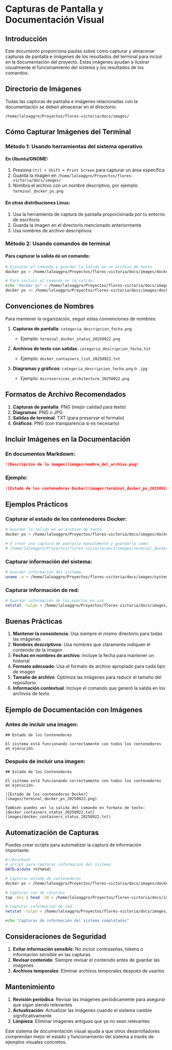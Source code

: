 # Capturas de Pantalla y Documentación Visual

## Introducción

Este documento proporciona pautas sobre cómo capturar y almacenar capturas de pantalla e imágenes de los resultados del terminal para incluir en la documentación del proyecto. Estas imágenes ayudan a ilustrar visualmente el funcionamiento del sistema y los resultados de los comandos.

## Directorio de Imágenes

Todas las capturas de pantalla e imágenes relacionadas con la documentación se deben almacenar en el directorio:

```
/home/laloaggro/Proyectos/flores-victoria/docs/images/
```

## Cómo Capturar Imágenes del Terminal

### Método 1: Usando herramientas del sistema operativo

#### En Ubuntu/GNOME:
1. Presiona `Ctrl + Shift + Print Screen` para capturar un área específica
2. Guarda la imagen en `/home/laloaggro/Proyectos/flores-victoria/docs/images/`
3. Nombra el archivo con un nombre descriptivo, por ejemplo: `terminal_docker_ps.png`

#### En otras distribuciones Linux:
1. Usa la herramienta de captura de pantalla proporcionada por tu entorno de escritorio
2. Guarda la imagen en el directorio mencionado anteriormente
3. Usa nombres de archivo descriptivos

### Método 2: Usando comandos de terminal

#### Para capturar la salida de un comando:
```bash
# Ejecutar el comando y guardar la salida en un archivo de texto
docker ps > /home/laloaggro/Proyectos/flores-victoria/docs/images/docker_containers_output.txt

# Para incluir el comando en la salida:
echo "docker ps" > /home/laloaggro/Proyectos/flores-victoria/docs/images/docker_containers_with_command.txt
docker ps >> /home/laloaggro/Proyectos/flores-victoria/docs/images/docker_containers_with_command.txt
```

## Convenciones de Nombres

Para mantener la organización, seguir estas convenciones de nombres:

1. **Capturas de pantalla**: `categoria_descripcion_fecha.png`
   - Ejemplo: `terminal_docker_status_20250922.png`

2. **Archivos de texto con salidas**: `categoria_descripcion_fecha.txt`
   - Ejemplo: `docker_containers_list_20250922.txt`

3. **Diagramas y gráficos**: `categoria_descripcion_fecha.png` o `.jpg`
   - Ejemplo: `microservices_architecture_20250922.png`

## Formatos de Archivo Recomendados

1. **Capturas de pantalla**: PNG (mejor calidad para texto)
2. **Diagramas**: PNG o JPG
3. **Salidas de terminal**: TXT (para preservar el formato)
4. **Gráficos**: PNG (con transparencia si es necesario)

## Incluir Imágenes en la Documentación

### En documentos Markdown:
```markdown
![Descripción de la imagen](images/nombre_del_archivo.png)
```

### Ejemplo:
```markdown
![Estado de los contenedores Docker](images/terminal_docker_ps_20250922.png)
```

## Ejemplos Prácticos

### Capturar el estado de los contenedores Docker:
```bash
# Guardar la salida en un archivo de texto
docker ps > /home/laloaggro/Proyectos/flores-victoria/docs/images/docker_containers_status_$(date +%Y%m%d).txt

# O crear una captura de pantalla manualmente y guardarla como:
# /home/laloaggro/Proyectos/flores-victoria/docs/images/terminal_docker_ps_20250922.png
```

### Capturar información del sistema:
```bash
# Guardar información del sistema
uname -a > /home/laloaggro/Proyectos/flores-victoria/docs/images/system_info_$(date +%Y%m%d).txt
```

### Capturar información de red:
```bash
# Guardar información de los puertos en uso
netstat -tulpn > /home/laloaggro/Proyectos/flores-victoria/docs/images/network_ports_$(date +%Y%m%d).txt
```

## Buenas Prácticas

1. **Mantener la consistencia**: Usa siempre el mismo directorio para todas las imágenes
2. **Nombres descriptivos**: Usa nombres que claramente indiquen el contenido de la imagen
3. **Fechas en nombres de archivo**: Incluye la fecha para mantener un historial
4. **Formato adecuado**: Usa el formato de archivo apropiado para cada tipo de imagen
5. **Tamaño de archivo**: Optimiza las imágenes para reducir el tamaño del repositorio
6. **Información contextual**: Incluye el comando que generó la salida en los archivos de texto

## Ejemplo de Documentación con Imágenes

### Antes de incluir una imagen:
```
## Estado de los Contenedores

El sistema está funcionando correctamente con todos los contenedores en ejecución.
```

### Después de incluir una imagen:
```
## Estado de los Contenedores

El sistema está funcionando correctamente con todos los contenedores en ejecución.

![Estado de los contenedores Docker](images/terminal_docker_ps_20250922.png)

También puedes ver la salida del comando en formato de texto: [docker_containers_status_20250922.txt](images/docker_containers_status_20250922.txt)
```

## Automatización de Capturas

Puedes crear scripts para automatizar la captura de información importante:

```bash
#!/bin/bash
# script para capturar información del sistema
DATE=$(date +%Y%m%d)

# Capturar estado de contenedores
docker ps > /home/laloaggro/Proyectos/flores-victoria/docs/images/docker_status_$DATE.txt

# Capturar uso de recursos
top -bn1 | head -20 > /home/laloaggro/Proyectos/flores-victoria/docs/images/system_resources_$DATE.txt

# Capturar información de red
netstat -tulpn > /home/laloaggro/Proyectos/flores-victoria/docs/images/network_status_$DATE.txt

echo "Capturas de información del sistema completadas"
```

## Consideraciones de Seguridad

1. **Evitar información sensible**: No incluir contraseñas, tokens o información sensible en las capturas
2. **Revisar contenido**: Siempre revisar el contenido antes de guardar las imágenes
3. **Archivos temporales**: Eliminar archivos temporales después de usarlos

## Mantenimiento

1. **Revisión periódica**: Revisar las imágenes periódicamente para asegurar que sigan siendo relevantes
2. **Actualización**: Actualizar las imágenes cuando el sistema cambie significativamente
3. **Limpieza**: Eliminar imágenes antiguas que ya no sean relevantes

Este sistema de documentación visual ayuda a que otros desarrolladores comprendan mejor el estado y funcionamiento del sistema a través de ejemplos visuales concretos.